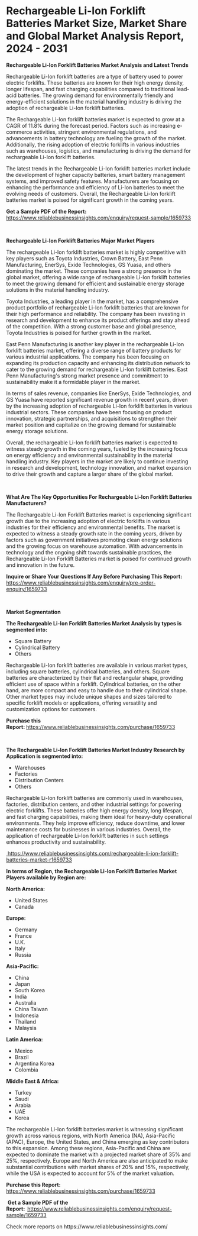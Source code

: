 <p><h1>Rechargeable Li-Ion Forklift Batteries Market Size, Market Share and Global Market Analysis Report, 2024 - 2031</h1></p><p><strong>Rechargeable Li-Ion Forklift Batteries Market Analysis and Latest Trends</strong></p>
<p><p>Rechargeable Li-Ion forklift batteries are a type of battery used to power electric forklifts. These batteries are known for their high energy density, longer lifespan, and fast charging capabilities compared to traditional lead-acid batteries. The growing demand for environmentally friendly and energy-efficient solutions in the material handling industry is driving the adoption of rechargeable Li-Ion forklift batteries.</p><p>The Rechargeable Li-Ion forklift batteries market is expected to grow at a CAGR of 11.8% during the forecast period. Factors such as increasing e-commerce activities, stringent environmental regulations, and advancements in battery technology are fueling the growth of the market. Additionally, the rising adoption of electric forklifts in various industries such as warehouses, logistics, and manufacturing is driving the demand for rechargeable Li-Ion forklift batteries.</p><p>The latest trends in the Rechargeable Li-Ion forklift batteries market include the development of higher capacity batteries, smart battery management systems, and improved safety features. Manufacturers are focusing on enhancing the performance and efficiency of Li-Ion batteries to meet the evolving needs of customers. Overall, the Rechargeable Li-Ion forklift batteries market is poised for significant growth in the coming years.</p></p>
<p><strong>Get a Sample PDF of the Report:&nbsp;</strong> <a href="https://www.reliablebusinessinsights.com/enquiry/request-sample/1659733">https://www.reliablebusinessinsights.com/enquiry/request-sample/1659733</a></p>
<p>&nbsp;</p>
<p><strong>Rechargeable Li-Ion Forklift Batteries Major Market Players</strong></p>
<p><p>The rechargeable Li-Ion forklift batteries market is highly competitive with key players such as Toyota Industries, Crown Battery, East Penn Manufacturing, EnerSys, Exide Technologies, GS Yuasa, and others dominating the market. These companies have a strong presence in the global market, offering a wide range of rechargeable Li-Ion forklift batteries to meet the growing demand for efficient and sustainable energy storage solutions in the material handling industry.</p><p>Toyota Industries, a leading player in the market, has a comprehensive product portfolio of rechargeable Li-Ion forklift batteries that are known for their high performance and reliability. The company has been investing in research and development to enhance its product offerings and stay ahead of the competition. With a strong customer base and global presence, Toyota Industries is poised for further growth in the market.</p><p>East Penn Manufacturing is another key player in the rechargeable Li-Ion forklift batteries market, offering a diverse range of battery products for various industrial applications. The company has been focusing on expanding its production capacity and enhancing its distribution network to cater to the growing demand for rechargeable Li-Ion forklift batteries. East Penn Manufacturing's strong market presence and commitment to sustainability make it a formidable player in the market.</p><p>In terms of sales revenue, companies like EnerSys, Exide Technologies, and GS Yuasa have reported significant revenue growth in recent years, driven by the increasing adoption of rechargeable Li-Ion forklift batteries in various industrial sectors. These companies have been focusing on product innovation, strategic partnerships, and acquisitions to strengthen their market position and capitalize on the growing demand for sustainable energy storage solutions.</p><p>Overall, the rechargeable Li-Ion forklift batteries market is expected to witness steady growth in the coming years, fueled by the increasing focus on energy efficiency and environmental sustainability in the material handling industry. Key players in the market are likely to continue investing in research and development, technology innovation, and market expansion to drive their growth and capture a larger share of the global market.</p></p>
<p>&nbsp;</p>
<p><strong>What Are The Key Opportunities For Rechargeable Li-Ion Forklift Batteries Manufacturers?</strong></p>
<p><p>The Rechargeable Li-Ion Forklift Batteries market is experiencing significant growth due to the increasing adoption of electric forklifts in various industries for their efficiency and environmental benefits. The market is expected to witness a steady growth rate in the coming years, driven by factors such as government initiatives promoting clean energy solutions and the growing focus on warehouse automation. With advancements in technology and the ongoing shift towards sustainable practices, the Rechargeable Li-Ion Forklift Batteries market is poised for continued growth and innovation in the future.</p></p>
<p><strong>Inquire or Share Your Questions If Any Before Purchasing This Report:</strong> <a href="https://www.reliablebusinessinsights.com/enquiry/pre-order-enquiry/1659733">https://www.reliablebusinessinsights.com/enquiry/pre-order-enquiry/1659733</a></p>
<p>&nbsp;</p>
<p><strong>Market Segmentation</strong></p>
<p><strong>The Rechargeable Li-Ion Forklift Batteries Market Analysis by types is segmented into:</strong></p>
<p><ul><li>Square Battery</li><li>Cylindrical Battery</li><li>Others</li></ul></p>
<p><p>Rechargeable Li-Ion forklift batteries are available in various market types, including square batteries, cylindrical batteries, and others. Square batteries are characterized by their flat and rectangular shape, providing efficient use of space within a forklift. Cylindrical batteries, on the other hand, are more compact and easy to handle due to their cylindrical shape. Other market types may include unique shapes and sizes tailored to specific forklift models or applications, offering versatility and customization options for customers.</p></p>
<p><strong>Purchase this Report:&nbsp;</strong><a href="https://www.reliablebusinessinsights.com/purchase/1659733">https://www.reliablebusinessinsights.com/purchase/1659733</a></p>
<p>&nbsp;</p>
<p><strong>The Rechargeable Li-Ion Forklift Batteries Market Industry Research by Application is segmented into:</strong></p>
<p><ul><li>Warehouses</li><li>Factories</li><li>Distribution Centers</li><li>Others</li></ul></p>
<p><p>Rechargeable Li-Ion forklift batteries are commonly used in warehouses, factories, distribution centers, and other industrial settings for powering electric forklifts. These batteries offer high energy density, long lifespan, and fast charging capabilities, making them ideal for heavy-duty operational environments. They help improve efficiency, reduce downtime, and lower maintenance costs for businesses in various industries. Overall, the application of rechargeable Li-Ion forklift batteries in such settings enhances productivity and sustainability.</p></p>
<p><a href="https://www.reliablebusinessinsights.com/rechargeable-li-ion-forklift-batteries-market-r1659733">&nbsp;https://www.reliablebusinessinsights.com/rechargeable-li-ion-forklift-batteries-market-r1659733</a></p>
<p><strong>In terms of Region, the Rechargeable Li-Ion Forklift Batteries Market Players available by Region are:</strong></p>
<p>
    <p> <strong> North America: </strong>
        <ul>
            <li>United States</li>
            <li>Canada</li>
        </ul>
        </p> 
    <p> <strong> Europe: </strong>
        <ul>
            <li>Germany</li>
            <li>France</li>
            <li>U.K.</li>
            <li>Italy</li>
            <li>Russia</li>
        </ul>
        </p> 
    <p> <strong> Asia-Pacific: </strong>
        <ul>
            <li>China</li>
            <li>Japan</li>
            <li>South Korea</li>
            <li>India</li>
            <li>Australia</li>
            <li>China Taiwan</li>
            <li>Indonesia</li>
            <li>Thailand</li>
            <li>Malaysia</li>
        </ul>
        </p> 
    <p> <strong> Latin America: </strong>
        <ul>
            <li>Mexico</li>
            <li>Brazil</li>
            <li>Argentina Korea</li>
            <li>Colombia</li>
        </ul>
        </p> 
    <p> <strong> Middle East & Africa: </strong>
        <ul>
            <li>Turkey</li>
            <li>Saudi</li>
            <li>Arabia</li>
            <li>UAE</li>
            <li>Korea</li>
        </ul>
    </p>
    </p>
<p><p>The rechargeable Li-Ion forklift batteries market is witnessing significant growth across various regions, with North America (NA), Asia-Pacific (APAC), Europe, the United States, and China emerging as key contributors to this expansion. Among these regions, Asia-Pacific and China are expected to dominate the market with a projected market share of 35% and 25%, respectively. Europe and North America are also anticipated to make substantial contributions with market shares of 20% and 15%, respectively, while the USA is expected to account for 5% of the market valuation.</p></p>
<p><strong>Purchase this Report: </strong><a href="https://www.reliablebusinessinsights.com/purchase/1659733">https://www.reliablebusinessinsights.com/purchase/1659733</a></p>
<p>&nbsp;<strong>Get a Sample PDF of the Report:&nbsp;&nbsp;</strong><a href="https://www.reliablebusinessinsights.com/enquiry/request-sample/1659733">https://www.reliablebusinessinsights.com/enquiry/request-sample/1659733</a></p>
<p><strong></strong></p>
<p>Check more reports on https://www.reliablebusinessinsights.com/</p>